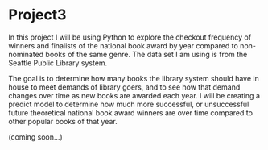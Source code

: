 # Project3

In this project I will be using Python to explore the checkout frequency of winners and finalists of the national book award by year compared to non-nominated books
of the same genre. The data set I am using is from the Seattle Public Library system.

The goal is to determine how many books the library system should have in house to meet demands of library goers, and to see how that demand changes over time as new books are 
awarded each year. I will be creating a predict model to determine how much more successful, or unsuccessful future theoretical national book award winners are over time compared to other popular books of that year. 

(coming soon...)
